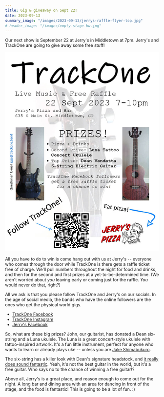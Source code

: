 ```yaml
---
title: Gig & giveaway on Sept 22!
date: 2023-09-13
summary_image: "/images/2023-09-13/jerrys-raffle-flyer-top.jpg"
# header_image: "/images/empty-stage-bw.jpg"
---
```


Our next show is September 22 at Jerry's in Middletown at 7pm.
Jerry's and TrackOne are going to give away some free stuff!

![](/images/2023-09-13/jerrys-raffle-flyer.jpg)

All you have to do to win is come hang out with us at Jerry's -- everyone who comes through the door while TrackOne is there gets a raffle ticket free of charge.
We'll pull numbers throughout the night for food and drinks, and then for the second and first prizes at a yet-to-be-determined time.
(We aren't worried about *you* leaving early or coming just for the raffle.  *You* would never do that, right?)

All we ask is that you please follow TrackOne and Jerry's on our socials.
In the age of social media, the bands who have the online followers are the ones who get the physical world gigs.

* [TrackOne Facebook](https://www.facebook.com/trackone.band.ct)
* [TrackOne Instagram](https://www.instagram.com/trackone.band)
* [Jerry's Facebook](https://www.facebook.com/JerrysPizzaCT/)

So, what are these big prizes?  John, our guitarist, has donated a Dean six-string and a Luna ukulele.
The Luna is a great concert-style ukulele with tattoo-inspired artwork.
It's a fun little instrument, perfect for anyone who wants to learn or already plays uke -- unless you are [Jake Shimabukuro](https://youtu.be/VX5rHDrJ6Ko?si=7b6iz3UXLDXc4m6k&t=45).

The six-string has a killer look with Dean's signature headstock,
and [it really does sound fantastic](https://youtu.be/pDfjEYuRVJU?si=I-48fN_iYVTMo2TH).
Yeah, it's not the best guitar in the world, but it's a free guitar.
Who says no to the chance of winning a free guitar!?


Above all, Jerry's is a great place, and reason enough to come out for the night.
A long bar and dining area with an area for dancing in front of the stage, and the food is fantastic!
This is going to be a lot of fun.  :)
